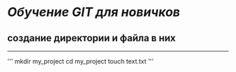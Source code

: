 # *Обучение GIT для новичков* 
## **создание директории и файла в них** 
---
'''
mkdir my_project 
cd my_project 
touch text.txt 
'''
